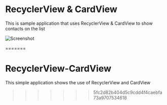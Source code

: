 
# RecyclerView & CardView
This is sample application that uses RecyclerView & CardView to show contacts on the list 

![Screenshot](https://github.com/rohitsthaa/RecyclerView-CardView/blob/master/device-2015-10-28-004622.png)




=======
# RecyclerView-CardView
This simple application shows the use of RecyclerView and CardView
>>>>>>> 5fc2d82b404d5c9cdd4f4caebfa73a9707534618
